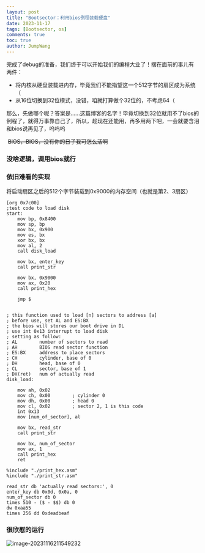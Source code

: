 ```yaml
---
layout: post
title: "Bootsector：利用bios例程装载硬盘"
date: 2023-11-17
tags: [Bootsector, os]
comments: true
toc: true
author: JumpWang
---
```


​		完成了debug的准备，我们终于可以开始我们的编程大业了！摆在面前的事儿有两件：

- 将内核从硬盘装载进内存，毕竟我们不能指望这一个512字节的扇区成为系统（
- 从16位切换到32位模式，没错，咱就打算做个32位的，不考虑64（

​		那么，先做哪个呢？答案是......这篇博客的名字！毕竟切换到32位就用不了bios的例程了，就得万事靠自己了，所以，趁现在还能用，再多用两下吧，一会就要含泪和bios说再见了，呜呜呜

​		~~BIOS，BIOS，没有你的日子我可怎么活啊~~

### 没啥逻辑，调用bios就行

### 依旧难看的实现

​		将启动扇区之后的512个字节装载到0x9000的内存空间（也就是第2、3扇区）

```assembly
[org 0x7c00]
;test code to load disk
start:
	mov bp, 0x8400
	mov sp, bp
	mov bx, 0x900
	mov es, bx
	xor bx, bx
	mov al, 2
	call disk_load

	mov bx, enter_key
	call print_str

	mov bx, 0x9000
	mov ax, 0x20
	call print_hex

	jmp $


; this function used to load [n] sectors to address [a]
; before use, set AL and ES:BX
; the bios will stores our boot drive in DL
; use int 0x13 interrupt to load disk
; setting as follow:
; AL		number of sectors to read
; AH		BIOS read sector function
; ES:BX 	address to place sectors
; CH		cylinder, base of 0
; DH		head, base of 0
; CL 		sector, base of 1
; DH(ret)	num of actually read
disk_load:
	
	mov ah, 0x02
	mov ch, 0x00 		; cylinder 0
	mov dh, 0x00 		; head 0
	mov cl, 0x02		; sector 2, 1 is this code 
	int 0x13
	mov [num_of_sector], al

	mov bx, read_str
	call print_str
	
	mov bx, num_of_sector
	mov ax, 1
	call print_hex
	ret

%include "./print_hex.asm"
%include "./print_str.asm"
	
read_str db 'actually read sectors:', 0
enter_key db 0x0d, 0x0a, 0
num_of_sector db 0
times 510 - ($ - $$) db 0
dw 0xaa55
times 256 dd 0xdeadbeaf
```

### 很欣慰的运行

![image-20231116211549232](C:\Users\25249\AppData\Roaming\Typora\typora-user-images\image-20231116211549232.png)
